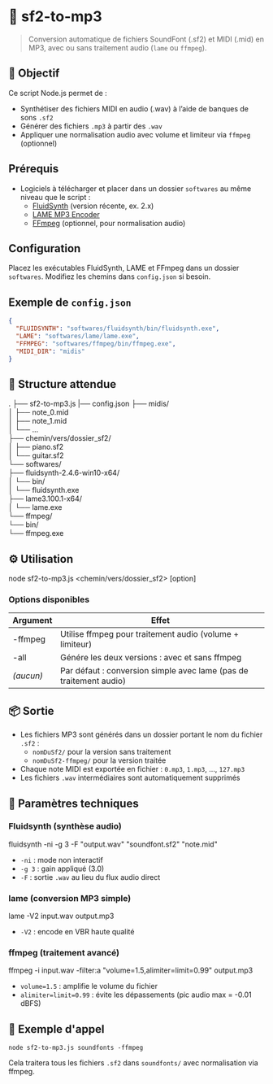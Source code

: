 
# 🎼 sf2-to-mp3

> Conversion automatique de fichiers SoundFont (.sf2) et MIDI (.mid) en MP3, avec ou sans traitement audio (`lame` ou `ffmpeg`).

## 🧰 Objectif

Ce script Node.js permet de :
- Synthétiser des fichiers MIDI en audio (.wav) à l’aide de banques de sons `.sf2`
- Générer des fichiers `.mp3` à partir des `.wav`
- Appliquer une normalisation audio avec volume et limiteur via `ffmpeg` (optionnel)

## Prérequis

- Logiciels à télécharger et placer dans un dossier `softwares` au même niveau que le script :
  - [FluidSynth](https://www.fluidsynth.org/) (version récente, ex. 2.x)
  - [LAME MP3 Encoder](http://lame.sourceforge.net/)
  - [FFmpeg](https://ffmpeg.org/download.html) (optionnel, pour normalisation audio)

## Configuration

Placez les exécutables FluidSynth, LAME et FFmpeg dans un dossier `softwares`.
Modifiez les chemins dans `config.json` si besoin.

## Exemple de `config.json`

```json
{
  "FLUIDSYNTH": "softwares/fluidsynth/bin/fluidsynth.exe",
  "LAME": "softwares/lame/lame.exe",
  "FFMPEG": "softwares/ffmpeg/bin/ffmpeg.exe",
  "MIDI_DIR": "midis"
}
```

## 📁 Structure attendue
.
├── sf2-to-mp3.js 
|── config.json
├── midis/  
│   ├── note_0.mid  
│   ├── note_1.mid  
│   └── ...  
├── chemin/vers/dossier_sf2/  
│   ├── piano.sf2  
│   └── guitar.sf2  
└── softwares/  
    ├── fluidsynth-2.4.6-win10-x64/  
    │   └── bin/  
    │       └── fluidsynth.exe  
    ├── lame3.100.1-x64/  
    │   └── lame.exe  
    └── ffmpeg/  
        └── bin/  
            └── ffmpeg.exe  

## ⚙️ Utilisation

node sf2-to-mp3.js <chemin/vers/dossier_sf2> [option]

### Options disponibles

| Argument  | Effet                                                             |
| --------- | ----------------------------------------------------------------- |
| -ffmpeg   | Utilise ffmpeg pour traitement audio (volume + limiteur)         |
| -all      | Génére les deux versions : avec et sans ffmpeg                   |
| *(aucun)* | Par défaut : conversion simple avec lame (pas de traitement audio)|

## 📦 Sortie

- Les fichiers MP3 sont générés dans un dossier portant le nom du fichier `.sf2` :  
  - `nomDuSf2/` pour la version sans traitement  
  - `nomDuSf2-ffmpeg/` pour la version traitée  
- Chaque note MIDI est exportée en fichier : `0.mp3`, `1.mp3`, ..., `127.mp3`  
- Les fichiers `.wav` intermédiaires sont automatiquement supprimés  

## 🧪 Paramètres techniques

### Fluidsynth (synthèse audio)

fluidsynth -ni -g 3 -F "output.wav" "soundfont.sf2" "note.mid"

- `-ni` : mode non interactif  
- `-g 3` : gain appliqué (3.0)  
- `-F` : sortie `.wav` au lieu du flux audio direct  

### lame (conversion MP3 simple)

lame -V2 input.wav output.mp3

- `-V2` : encode en VBR haute qualité  

### ffmpeg (traitement avancé)

ffmpeg -i input.wav -filter:a "volume=1.5,alimiter=limit=0.99" output.mp3

- `volume=1.5` : amplifie le volume du fichier  
- `alimiter=limit=0.99` : évite les dépassements (pic audio max = -0.01 dBFS)  

## 💬 Exemple d'appel

`node sf2-to-mp3.js soundfonts -ffmpeg`

Cela traitera tous les fichiers `.sf2` dans `soundfonts/` avec normalisation via ffmpeg.
